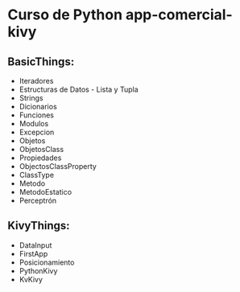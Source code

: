 # Curso de Python app-comercial-kivy
## BasicThings:
  - Iteradores
  - Estructuras de Datos - Lista y Tupla
  - Strings
  - Dicionarios
  - Funciones
  - Modulos
  - Excepcion
  - Objetos
  - ObjetosClass
  - Propiedades
  - ObjectosClassProperty
  - ClassType
  - Metodo
  - MetodoEstatico
  - Perceptrón
  ## KivyThings:
  - DataInput
  - FirstApp
  - Posicionamiento
  - PythonKivy
  - KvKivy
